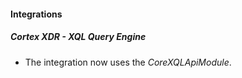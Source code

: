 
#### Integrations

##### Cortex XDR - XQL Query Engine

- The integration now uses the *CoreXQLApiModule*. 
